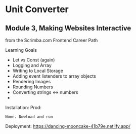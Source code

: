 # Unit Converter
## Module 3, Making Websites Interactive
from the Scrimba.com Frontend Career Path

Learning Goals
* Let vs Const (again)
* Logging and Array
* Writing to Local Storage
* Adding event listenders to array objects
* Rendering Images
* Rounding Numbers
* Converting strings <-> numbers
* 

Installation: Prod:
```
None. Dowload and run
```
Deployment: https://dancing-mooncake-41b79e.netlify.app/
